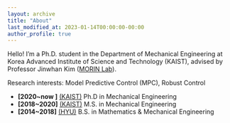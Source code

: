 ```yaml
---
layout: archive
title: "About"
last_modified_at: 2023-01-14T00:00:00-00:00
author_profile: true
---
```


Hello! I’m a Ph.D. student in the Department of Mechanical Engineering at Korea Advanced Institute of Science and Technology (KAIST), advised by Professor Jinwhan Kim ([MORIN Lab](http://morin.kaist.ac.kr/)). 

Research interests: Model Predictive Control (MPC), Robust Control

* **[2020~now ]** [(KAIST)](https://me.kaist.ac.kr/main/main.html) Ph.D in Mechanical Engineering 
* **[2018~2020]** [(KAIST)](https://me.kaist.ac.kr/main/main.html) M.S. in Mechanical Engineering 
* **[2014~2018]** [(HYU)](http://math.hanyang.ac.kr/) B.S. in Mathematics & Mechanical Engineering 
